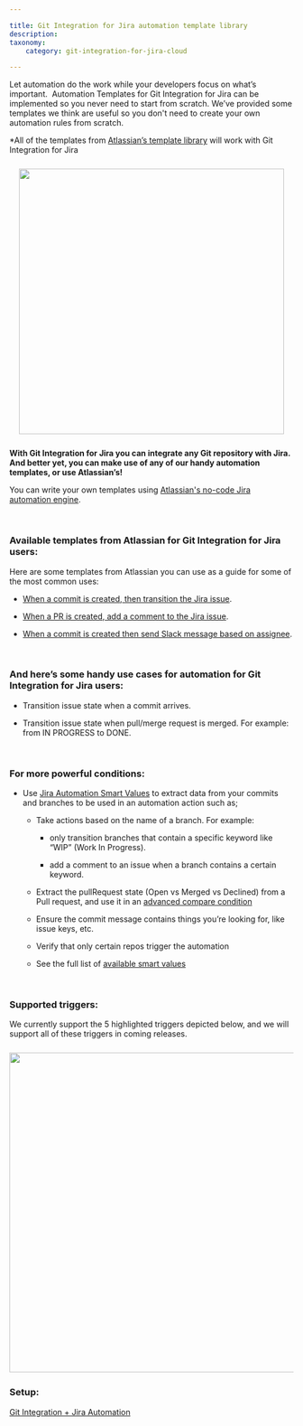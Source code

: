 ```yaml
---

title: Git Integration for Jira automation template library
description:
taxonomy:
    category: git-integration-for-jira-cloud

---
```


Let automation do the work while your developers focus on what’s important.  Automation Templates for Git Integration for Jira can be implemented so you never need to start from scratch. We’ve provided some templates we think are useful so you don't need to create your own automation rules from scratch.

\*All of the templates from [Atlassian’s template library](https://www.atlassian.com/software/jira/automation-template-library/bitbucket-github-gitlab) will work with Git Integration for Jira

<img src='/wp-content/uploads/gij-automation-library-template.png' style='margin:25px auto;max-width:100%;display:block;height:auto;width:470px;' />

**With Git Integration for Jira you can integrate any Git repository with Jira.  And better yet, you can make use of any of our handy automation templates, or use Atlassian’s!**

You can write your own templates using [Atlassian's no-code Jira automation engine](https://www.atlassian.com/software/jira/features/automation).

&nbsp;
### Available templates from Atlassian for Git Integration for Jira users:

Here are some templates from Atlassian you can use as a guide for some of the most common uses:

*   [When a commit is created, then transition the Jira issue](https://www.atlassian.com/software/jira/automation-template-library/rules#/rule/1357202).

*   [When a PR is created, add a comment to the Jira issue](https://www.atlassian.com/software/jira/automation-template-library/rules#/rule/1357211).

*   [When a commit is created then send Slack message based on assignee](https://www.atlassian.com/software/jira/automation-template-library/rules#/rule/1357149).

&nbsp;

### And here’s some handy use cases for automation for Git Integration for Jira users:

*   Transition issue state when a commit arrives.

*   Transition issue state when pull/merge request is merged. For example: from IN PROGRESS to DONE.

&nbsp;

### For more powerful conditions:

*   Use [Jira Automation Smart Values](https://support.atlassian.com/jira-software-cloud/docs/what-are-smart-values/) to extract data from your commits and branches to be used in an automation action such as;

    *   Take actions based on the name of a branch. For example:

        *   only transition branches that contain a specific keyword like “WIP” (Work In Progress).

        *   add a comment to an issue when a branch contains a certain keyword.

    *   Extract the pullRequest state (Open vs Merged vs Declined) from a Pull request, and use it in an [advanced compare condition](https://support.atlassian.com/jira-software-cloud/docs/automation-conditions/)

    *   Ensure the commit message contains things you’re looking for, like issue keys, etc.

    *   Verify that only certain repos trigger the automation

    *   See the full list of [available smart values](https://support.atlassian.com/jira-software-cloud/docs/smart-values-development/)

&nbsp;

### Supported triggers:

We currently support the 5 highlighted triggers depicted below, and we will support all of these triggers in coming releases.

<img src='/wp-content/uploads/gij-gij-jira-cloud-automation-supported-triggers.png' style='margin:25px auto;width:566px;height:auto;display:block;max-width:100%;' />

### Setup:

[Git Integration + Jira Automation](/git-integration-for-jira-cloud/git-integration-jira-automation-gij-cloud)

